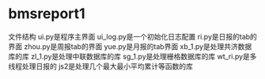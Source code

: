 # bmsreport1
文件结构
ui.py是程序主界面
ui_log.py是一个初始化日志配置
ri.py是日报的tab的界面
zhou.py是周报tab的界面
yue.py是月报的tab界面
xb_1.py是处理共济数据库的库
zl_1.py是处理中联数据库的库
sg_1.py是处理栅格数据库的库
wt_ri.py是多线程处理日报的
js2是处理几个最大最小平均累计等函数的库